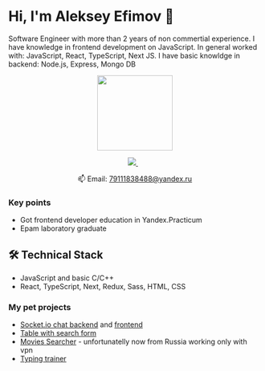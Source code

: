 # Hi, I'm Aleksey Efimov 👋
Software Engineer with more than 2 years of non commertial experience. I have  knowledge in frontend development on JavaScript.
In general worked with: JavaScript, React, TypeScript, Next JS. I have basic knowldge in backend: Node.js, Express, Mongo DB

<p align = 'center'>
<a href="https://github.com/factorng/github-readme-stats"><img height=150 src="https://github-readme-stats.vercel.app/api/top-langs/?username=factorng" /></a>
 </p>

<p align='center'>
   <a href="https://t.me/ivanDrag00" target="_blank">
    <img src="https://img.shields.io/badge/Telegram-2CA5E0?style=for-the-badge&logo=telegram&logoColor=white" />        
  </a>&nbsp;&nbsp;
 <p align='center'>
  📫  Email: <a href='mailto:79111838488@yandex.ru'>79111838488@yandex.ru</a>
</p>

### Key points
*   Got frontend developer education in Yandex.Practicum
*   Epam laboratory graduate

## 🛠 Technical Stack
*   JavaScript and basic C/C++
*   React, TypeScript, Next, Redux, Sass, HTML, CSS

### My pet projects

*   [Socket.io chat backend](https://github.com/factorng/socket-io-chat_backend) and [frontend](https://github.com/factorng/socket-io-chat) 
*   [Table with search form](https://github.com/factorng/table-with-search-and-pagination) 
*   [Movies Searcher](https://github.com/factorng/movies-searcher) - unfortunatelly now from Russia working only with vpn
*   [Typing trainer](https://github.com/factorng/typing-trainer)

